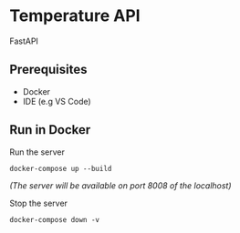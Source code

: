 # Temperature API

FastAPI 

## Prerequisites
- Docker
- IDE (e.g VS Code)

## Run in Docker

Run the server
```
docker-compose up --build
```
*(The server will be available on port 8008 of the localhost)*

Stop the server
```
docker-compose down -v
```

